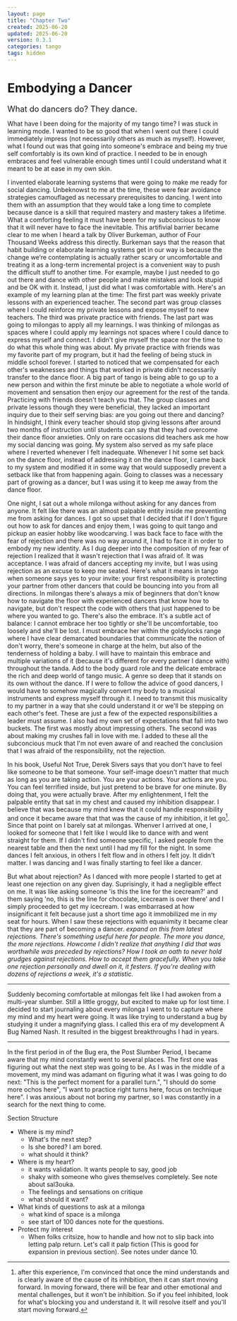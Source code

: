 ```yaml
---
layout: page
title: "Chapter Two"
created: 2025-06-20
updated: 2025-06-20
version: 0.3.1
categories: tango
tags: hidden
---
```


<style>
  .new-sub-section {
    font-size: 1.3em;
  }
</style>


# Embodying a Dancer

<span class="new-sub-section">What do dancers do? They dance.</span>

What have I been doing for the majority of my tango time? I was stuck in learning mode. I wanted to be so good that when I went out there I could immediately impress (not necessarily others as much as myself). However, what I found out was that going into someone's embrace and being my true self comfortably is its own kind of practice. I needed to be in enough embraces and feel vulnerable enough times until I could understand what it meant to be at ease in my own skin.

I invented elaborate learning systems that were going to make me ready for social dancing. Unbeknowst to me at the time, these were fear avoidance strategies camouflaged as necessary prerequisites to dancing. I went into them with an assumption that they would take a long time to complete because dance is a skill that required mastery and mastery takes a lifetime. What a comforting feeling it must have been for my subconcious to know that it will never have to face the inevitable. This artifivial barrier became clear to me when I heard a talk by Oliver Burkeman, author of Four Thousand Weeks address this directly. Burkeman says that the reason that habit building or elaborate learning systems get in our way is because the change we’re contemplating is actually rather scary or uncomfortable and treating it as a long-term incremental project is a convenient way to push the difficult stuff to another time. For example, maybe I just needed to go out there and dance with other people and make mistakes and look stupid and be OK with it. Instead, I just did what I was comfortable with. Here's an example of my learning plan at the time: The first part was weekly private lessons with an experienced teacher. The second part was group classes where I could reinforce my private lessons and expose myself to new teachers. The third was private practice with friends. The last part was going to milongas to apply all my learnings. I was thinking of milongas as spaces where I could apply my learnings not spaces where I could dance to express myself and connect. I didn't give myself the space nor the time to do what this whole thing was about. My private practice with friends was my favorite part of my program, but it had the feeling of being stuck in middle school forever. I started to noticed that we compensated for each other's weaknesses and things that worked in private didn't necessarily transfer to the dance floor. A big part of tango is being able to go up to a new person and within the first minute be able to negotiate a whole world of movement and sensation then enjoy our agreement for the rest of the tanda. Practicing with friends doesn't teach you that. The group classes and private lessons though they were beneficial, they lacked an important inquiry due to their self serving bias: are you going out there and dancing? In hindsight, I think every teacher should stop giving lessons after around two months of instruction until students can say that they had overcome their dance floor anxieties. Only on rare occasions did teachers ask me how my social dancing was going. My system also served as my safe place where I reverted whenever I felt inadequate. Whenever I hit some set back on the dance floor, instead of addressing it on the dance floor, I came back to my system and modified it in some way that would supposedly prevent a setback like that from happening again. Going to classes was a necessary part of growing as a dancer, but I was using it to keep me away from the dance floor.


One night, I sat out a whole milonga without asking for any dances from anyone. It felt like there was an almost palpable entity inside me preventing me from asking for dances. I got so upset that I decided that if I don't figure out how to ask for dances and enjoy them, I was going to quit tango and pickup an easier hobby like woodcarving. I was back face to face with the fear of rejection and there was no way around it, I had to face it in order to embody my new identity. As I dug deeper into the composition of my fear of rejection I realized that it wasn't rejection that I was afraid of. It was acceptance. I was afraid of dancers accepting my invite, but I was using rejection as an excuse to keep me seated. Here's what it means in tango when someone says yes to your invite: your first responsibility is protecting your partner from other dancers that could be bouncing into you from all directions. In milongas there's always a mix of beginners that don't know how to navigate the floor with experienced dancers that know how to navigate, but don't respect the code with others that just happened to be where you wanted to go. There's also the embrace. It's a subtle act of balance: I cannot embrace her too tightly or she'll be uncomfortable, too loosely and she'll be lost. I must embrace her within the goldylocks range where I have clear demarcated boundaries that communicate the notion of don't worry, there's someone in charge at the helm, but also of the tenderness of holding a baby. I will have to maintain this embrace and multiple variations of it (because it's different for every partner I dance with) throughout the tanda. Add to the body guard role and the delicate embrace the rich and deep world of tango music. A genre so deep that it stands on its own without the dance. If I were to follow the advice of good dancers, I would have to somehow magically convert my body to a musical instruments and express myself through it. I need to transmit this musicality to my partner in a way that she could understand it or we'll be stepping on each other's feet. These are just a few of the expected responsibilities a leader must assume. I also had my own set of expectations that fall into two buckets. The first was mostly about impressing others. The second was about making my crushes fall in love with me. I added to these all the subconcious muck that I'm not even aware of and reached the conclusion that I was afraid of the responsibility, not the rejection.

In his book, Useful Not True, Derek Sivers says that you don't have to feel like someone to be that someone. Your self-image doesn't matter that much as long as you are taking action. You are your actions. Your actions are you. You can feel terrified inside, but just pretend to be brave for one minute. By doing that, you were actually brave. After my enlightenment, I felt the palpable entity that sat in my chest and caused my inhibition disappear. I believe that was because my mind knew that it could handle responsibility and once it became aware that that was the cause of my inhibition, it let go[^1]. Since that point on I barely sat at milongas. Whenver I arrived at one, I looked for someone that I felt like I would like to dance with and went straight for them. If I didn't find someone specific, I asked people from the nearest table and then the next until I had my fill for the night. In some dances I felt anxious, in others I felt flow and in others I felt joy. It didn't matter. I was dancing and I was finally starting to feel like a dancer.

[^1]: after this experience, I'm convinced that once the mind understands and is clearly aware of the cause of its inhibition, then it can start moving forward. In moving forward, there will be fear and other emotional and mental challenges, but it won't be inhibition. So if you feel inhibited, look for what's blocking you and understand it. It will resolve itself and you'll start moving forward.

But what about rejection? As I danced with more people I started to get at least one rejection on any given day. Suprisingly, it had a negligible effect on me. It was like asking someone 'is this the line for the icecream?' and them saying 'no, this is the line for chocolate, icecream is over there' and I simply proceeded to get my icecream. I was embarrased at how insignificant it felt because just a short time ago it immobilized me in my seat for hours. When I saw these rejections with equanimity it became clear that they are part of becoming a dancer. _expand on this from latest rejections. There's something useful here for people. The more you dance, the more rejections. Howcome I didn't realize that anything I did that was worthwhile was preceded by rejections? How I took an oath to never hold grudges against rejections. How to accept them gracefully. When you take one rejection personally and dwell on it, it festers. If you're dealing with dozens of rejections a week, it's a statistic._

---

Suddenly becoming comfortable at milongas felt like I had awoken from a multi-year slumber. Still a little groggy, but excited to make up for lost time. I decided to start journaling about every milonga I went to to capture where my mind and my heart were going. It was like trying to understand a bug by studying it under a magnifying glass. I called this era of my development A Bug Named Nash. It resulted in the biggest breakthroughs I had in years.

---

In the first period in of the Bug era, the Post Slumber Period, I became aware that my mind constantly went to several places. The first one was figuring out what the next step was going to be. As I was in the middle of a movement, my mind was adamant on figuring what it was I was going to do next: "This is the perfect moment for a parallel turn.", "I should do some more ochos here", "I want to practice right turns here, focus on technique here". I was anxious about not boring my partner, so I was constantly in a search for the next thing to come.

Section Structure
* Where is my mind?
  * What's the next step?
  * Is she bored? I am bored.
  * what should it think?
* Where is my heart?
  * it wants validation. It wants people to say, good job
  * shaky with someone who gives themselves completely. See note about sal3ouka.
  * The feelings and sensations on critique
  * what should it want?
* What kinds of questions to ask at a milonga
  * what kind of space is a milonga
  * see start of 100 dances note for the questions.
* Protect my interest
  * When folks critsize, how to handle and how not to slip back into letting palp return. Let's call it palp fiction (This is good for expansion in previous section). See notes under dance 10.
